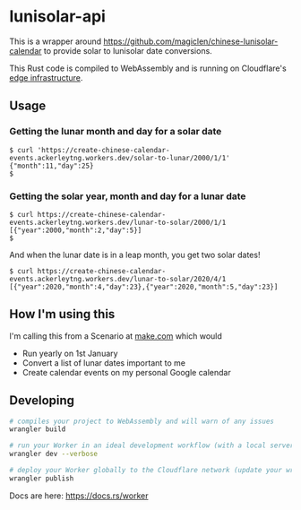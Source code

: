 # lunisolar-api

This is a wrapper around https://github.com/magiclen/chinese-lunisolar-calendar to provide solar to lunisolar date conversions.

This Rust code is compiled to WebAssembly and is running on Cloudflare's [edge infrastructure](https://www.cloudflare.com/network/).

## Usage

### Getting the lunar month and day for a solar date

```
$ curl 'https://create-chinese-calendar-events.ackerleytng.workers.dev/solar-to-lunar/2000/1/1'
{"month":11,"day":25}
$
```

### Getting the solar year, month and day for a lunar date

```
$ curl https://create-chinese-calendar-events.ackerleytng.workers.dev/lunar-to-solar/2000/1/1
[{"year":2000,"month":2,"day":5}]
$
```

And when the lunar date is in a leap month, you get two solar dates!

```
$ curl https://create-chinese-calendar-events.ackerleytng.workers.dev/lunar-to-solar/2020/4/1
[{"year":2020,"month":4,"day":23},{"year":2020,"month":5,"day":23}]
```

## How I'm using this

I'm calling this from a Scenario at [make.com](https://www.make.com) which would

+ Run yearly on 1st January
+ Convert a list of lunar dates important to me
+ Create calendar events on my personal Google calendar

## Developing

```bash
# compiles your project to WebAssembly and will warn of any issues
wrangler build

# run your Worker in an ideal development workflow (with a local server, file watcher & more)
wrangler dev --verbose

# deploy your Worker globally to the Cloudflare network (update your wrangler.toml file for configuration)
wrangler publish
```

Docs are here: https://docs.rs/worker

